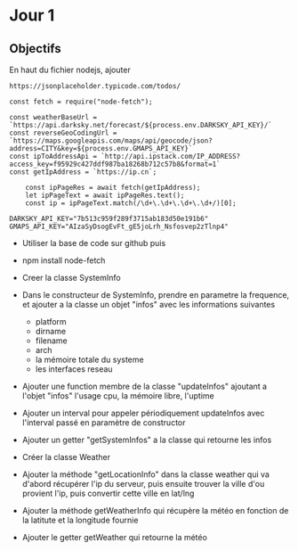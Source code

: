 # Jour 1

## Objectifs

En haut du fichier nodejs, ajouter

```
https://jsonplaceholder.typicode.com/todos/
```

```
const fetch = require("node-fetch");

const weatherBaseUrl = `https://api.darksky.net/forecast/${process.env.DARKSKY_API_KEY}/`
const reverseGeoCodingUrl = `https://maps.googleapis.com/maps/api/geocode/json?address=CITY&key=${process.env.GMAPS_API_KEY}`
const ipToAddressApi = `http://api.ipstack.com/IP_ADDRESS?access_key=f95929c427ddf987ba18268b712c57b8&format=1`
const getIpAddress = `https://ip.cn`;
```


```
    const ipPageRes = await fetch(getIpAddress);
    let ipPageText = await ipPageRes.text();
    const ip = ipPageText.match(/\d+\.\d+\.\d+\.\d+/)[0];
```

```
DARKSKY_API_KEY="7b513c959f289f3715ab183d50e191b6"
GMAPS_API_KEY="AIzaSyDsogEvFt_gE5joLrh_Nsfosvep2zTlnp4"
```

* Utiliser la base de code sur github puis
* npm install node-fetch
* Creer la classe SystemInfo
* Dans le constructeur de SystemInfo, prendre en parametre la frequence, et ajouter a la classe un objet "infos" avec les informations suivantes
    * platform
    * dirname
    * filename
    * arch
    * la mémoire totale du systeme
    * les interfaces reseau
* Ajouter une function membre de la classe "updateInfos" ajoutant a l'objet "infos" l'usage cpu, la mémoire libre, l'uptime
* Ajouter un interval pour appeler périodiquement updateInfos avec l'interval passé en paramètre de constructor
* Ajouter un getter "getSystemInfos" a la classe qui retourne les infos

* Créer la classe Weather
* Ajouter la méthode "getLocationInfo" dans la classe weather qui va d'abord récupérer l'ip du serveur, puis ensuite trouver la ville d'ou provient l'ip, puis convertir cette ville en lat/lng
* Ajouter la méthode getWeatherInfo qui récupère la météo en fonction de la latitute et la longitude fournie
* Ajouter le getter getWeather qui retourne la météo
